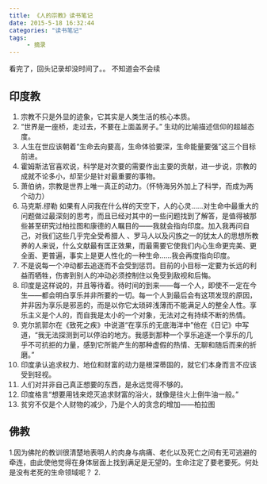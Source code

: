 ```yaml
---
title: 《人的宗教》读书笔记
date: 2015-5-18 16:32:44
categories: "读书笔记"
tags:
     - 摘录
---
```

看完了，回头记录却没时间了。。 不知道会不会续
<!-- more -->
## 印度教
1.	宗教不只是外显的迹象，它其实是人类生活的核心本质。
2.	“世界是一座桥，走过去，不要在上面盖房子。” 生动的比喻描述信仰的超越态度。
3.	人生在世应该朝着“生命去向要高，生命体验要深，生命能量要强”这三个目标前进。
4.	霍姆斯法官喜欢说，科学是对次要的需要作出主要的贡献，进一步说，宗教的成就不论多小，却至少是针对最重要的事物。
5.	萧伯纳，宗教是世界上唯一真正的动力。（怀特海另外加上了科学，而成为两个动力）
6.	马克斯.缪勒  如果有人问我在什么样的天空下，人的心灵……对生命中最重大的问题做过最深刻的思考，而且已经对其中的一些问题找到了解答，是值得被那些甚至研究过柏拉图和康德的人瞩目的——我就会指向印度。加入我再问自己，对我们这些几乎完全受希腊人 、罗马人以及闪族之一的犹太人的思想所教养的人来说，什么文献最有匡正效果，而最需要它使我们内心生命更完美、更全面、更普遍，事实上是更人性化的一种生命……我会再度指向印度。
7.	不是说每一个冲动都去追逐而不会受到惩罚。目前的小目标一定要为长远的利益而牺牲，伤害到别人的冲动必须控制住以免受到敌视和后悔。
8.	印度是这样说的，并且等待着。待时间的到来——每一个人，即使不一定在今生——都会明白享乐并非所要的一切。每一个人到最后会有这项发现的原因，并非因为享乐是邪恶的，而是以你它太琐碎浅薄而不能满足人的整全人性。享乐主义是个人的，而自我是太小的一个对象，无法对之有持续不断的热情。
9.	克尔凯郭尔在《致死之疾》中说道“在享乐的无底海洋中”他在《日记》中写道，“我无法探测到可以停泊的地方。我感到那种一个享乐追逐一个享乐的几乎不可抗拒的力量，感到它所能产生的那种虚假的热情、无聊和随后而来的折磨。”
10.	印度承认追求权力、地位和财富的动力是根深蒂固的，就它们本身而言不应该受到轻视。
11.	人们对并非自己真正想要的东西，是永远觉得不够的。
12.	印度格言“想要用钱来熄灭追求财富的浴火，就像是往火上倒牛油一般。”
13.	贫穷不仅是个人财物的减少，乃是个人的贪念的增加——柏拉图

## 佛教
1.因为佛陀的教训很清楚地表明人的肉身与病痛、老化以及死亡之间有无可逃避的牵连，由此使他觉得在身体层面上找到满足是无望的。生命注定了要老要死。何处是没有老死的生命领域呢？
2.
